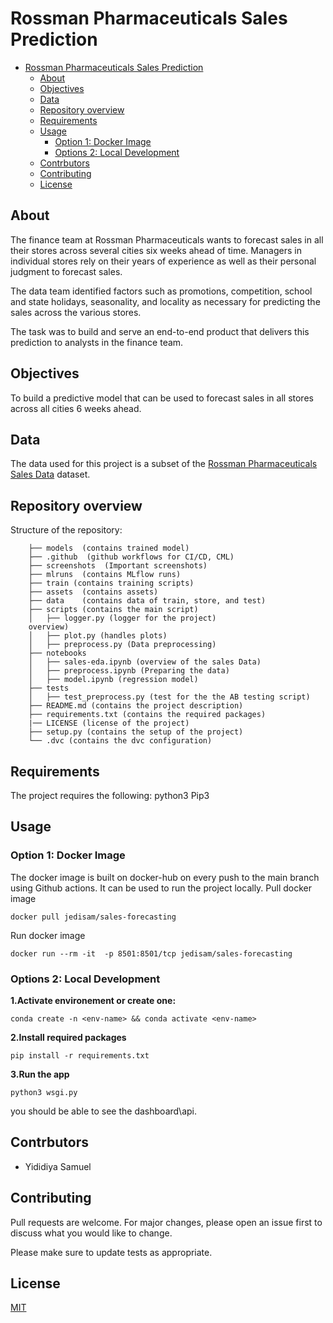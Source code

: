 # Rossman Pharmaceuticals Sales Prediction

<!-- Table of contents -->
- [Rossman Pharmaceuticals Sales Prediction](#Rossman-Pharmaceuticals-Sales-Prediction)
  - [About](#about)
  - [Objectives](#objectives)
  - [Data](#data)
  - [Repository overview](#repository-overview)
  - [Requirements](#requirements)
  - [Usage](#usage)
    - [Option 1: Docker Image](#option-1-docker-image)
    - [Options 2: Local Development](#options-2-local-development)
  - [Contrbutors](#contrbutors)
  - [Contributing](#contributing)
  - [License](#license)

## About
The finance team at Rossman Pharmaceuticals wants to forecast sales in all their stores across several cities six weeks ahead of time. Managers in individual stores rely on their years of experience as well as their personal judgment to forecast sales. 

The data team identified factors such as promotions, competition, school and state holidays, seasonality, and locality as necessary for predicting the sales across the various stores.

The task was to build and serve an end-to-end product that delivers this prediction to analysts in the finance team. 


## Objectives
To build a predictive model that can be used to forecast sales in all stores across all cities 6 weeks ahead.

## Data
The data used for this project is a subset of the [Rossman Pharmaceuticals Sales Data](https://www.kaggle.com/c/rossmann-store-sales/data) dataset.

## Repository overview
 Structure of the repository:
 
        ├── models  (contains trained model)
        ├── .github  (github workflows for CI/CD, CML)
        ├── screenshots  (Important screenshots)
        ├── mlruns  (contains MLflow runs)
        ├── train (contains training scripts) 
        ├── assets  (contains assets)
        ├── data    (contains data of train, store, and test)
        ├── scripts (contains the main script)	
        │   ├── logger.py (logger for the project)
        overview)
        │   ├── plot.py (handles plots)
        │   ├── preprocess.py (Data preprocessing)
        ├── notebooks	
        │   ├── sales-eda.ipynb (overview of the sales Data)
        │   ├── preprocess.ipynb (Preparing the data)
        │   ├── model.ipynb (regression model)
        ├── tests 
        │   ├── test_preprocess.py (test for the the AB testing script)
        ├── README.md (contains the project description)
        ├── requirements.txt (contains the required packages)
        |── LICENSE (license of the project)
        ├── setup.py (contains the setup of the project)
        └── .dvc (contains the dvc configuration)

## Requirements
The project requires the following:
python3
Pip3

## Usage
### Option 1: Docker Image
The docker image is built on docker-hub on every push to the main branch using Github actions. It can be used to run the project locally.
Pull docker image
```
docker pull jedisam/sales-forecasting
```
Run docker image
```
docker run --rm -it  -p 8501:8501/tcp jedisam/sales-forecasting
```
### Options 2: Local Development
**1.Activate environement or create one:**
```
conda create -n <env-name> && conda activate <env-name>
```
**2.Install required packages**
```
pip install -r requirements.txt
```
**3.Run the app**
```
python3 wsgi.py
```
you should be able to see the dashboard\api.



## Contrbutors
- Yididiya Samuel

## Contributing
Pull requests are welcome. For major changes, please open an issue first to discuss what you would like to change.

Please make sure to update tests as appropriate.


## License
[MIT](https://choosealicense.com/licenses/mit/)
